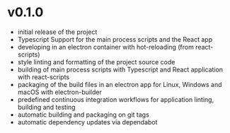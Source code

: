 # v0.1.0

- initial release of the project
- Typescript Support for the main process scripts and the React app
- developing in an electron container with hot-reloading (from react-scripts)
- style linting and formatting of the project source code
- building of main process scripts with Typescript and React application with react-scripts
- packaging of the build files in an electron app for Linux, Windows and macOS with electron-builder
- predefined continuous integration workflows for application linting, building and testing
- automatic building and packaging on git tags
- automatic dependency updates via dependabot
